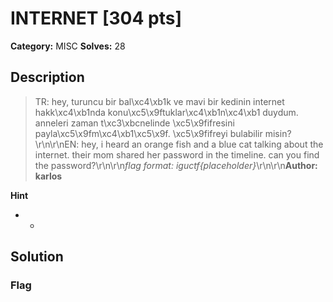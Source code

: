 # INTERNET [304 pts]

**Category:** MISC
**Solves:** 28

## Description
>TR: hey, turuncu bir bal\xc4\xb1k ve mavi bir kedinin internet hakk\xc4\xb1nda konu\xc5\x9ftuklar\xc4\xb1n\xc4\xb1 duydum. anneleri zaman t\xc3\xbcnelinde \xc5\x9fifresini payla\xc5\x9fm\xc4\xb1\xc5\x9f. \xc5\x9fifreyi bulabilir misin?\r\n\r\nEN: hey, i heard an orange fish and a blue cat talking about the internet. their mom shared her password in the timeline. can you find the password?\r\n\r\n*flag format: iguctf{placeholder}*\r\n\r\n**Author: karlos**

**Hint**
* -

## Solution

### Flag

